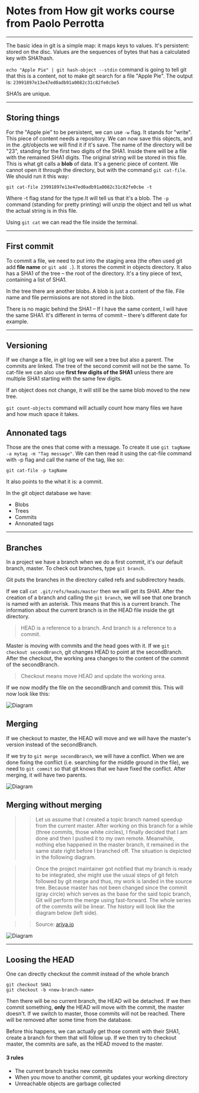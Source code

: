 # Notes from How git works course from Paolo Perrotta

---

The basic idea in git is a simple map: it maps keys to values. It's persistent: stored on the disc. Values are the sequences of bytes that has a calculated key with SHA1hash. 

`echo "Apple Pie" | git hash-object --stdin` command is going to tell git that this is a content, not to make git search for a file "Apple Pie". The output is: `23991897e13e47ed0adb91a0082c31c82fe0cbe5`

SHA1s are unique.

---

## Storing things

For the "Apple pie" to be persistent, we can use `-w` flag. It stands for "write". This piece of content needs a repository.
We can now save this objects, and in the .git/objects we will find it if it's save. The name of the directory will be "23", standing for the first two digits of the SHA1. Inside there will be a file with the remained SHA1 digits. The original string will be stored in this file. This is what git calls a **blob** of data. It's a generic piece of content. We cannot open it through the directory, but with the command `git cat-file`. We should run it this way:

```
git cat-file 23991897e13e47ed0adb91a0082c31c82fe0cbe -t
```

Where -t flag stand for the type.It will tell us that it's a blob. The `-p` command (standing for pretty printing) will unzip the object and tell us what the actual string is in this file. 

Using `git cat` we can read the file inside the terminal.

---
## First commit
To commit a file, we need to put into the staging area (the often used git add __file name__ or `git add .`). It stores the commit in objects directory. It also has a SHA1 of the tree – the root of the directory. It's a tiny piece of text, containing a list of SHA1.

In the tree there are another blobs. A blob is just a content of the file. File name and file permissions are not stored in the blob. 

There is no magic behind the SHA1 – If I have the same content, I will have the same SHA1. It's different in terms of commit – there's different date for example.

---
## Versioning
If we change a file, in git log we will see a tree but also a parent. The commits are linked. The tree of the second commit will not be the same. To cat-file we can also use **first few digits of the SHA1** unless there are multiple SHA1 starting with the same few digits.

If an object does not change, it will still be the same blob moved to the new tree. 

`git count-objects` command will actually count how many files we have and how much space it takes.

## Annonated tags
Those are the ones that come with a message. To create it use `git tagName -a mytag -m "Tag message"`. We can then read it using the cat-file command with -p flag and call the name of the tag, like so:

```
git cat-file -p tagName
```

It also points to the what it is: a commit.

In the git object database we have:
+ Blobs
+ Trees
+ Commits
+ Annonated tags

---

## Branches
In a project we have a branch when we do a first commit, it's our default branch, master. To check out branches, type `git branch`.

Git puts the branches in the directory called refs and subdirectory heads.

If we call `cat .git/refs/heads/master` then we will get its SHA1. After the creation of a branch and calling the `git branch`, we will see that one branch is named with an asterisk. This means that this is a current branch. The information about the current branch is in the HEAD file inside the git directory. 

> HEAD is a reference to a branch.
> And branch is a reference to a commit.

Master is moving with commits and the head goes with it. If we `git checkout secondBranch`, git changes HEAD to point at the secondBranch. After the checkout, the working area changes to the content of the commit of the secondBranch.

> Checkout means move HEAD and update the working area.

If we now modify the file on the secondBranch and commit this. This will now look like this:

![Diagram](https://i.imgur.com/GoXAL6X.png)

## Merging
If we checkout to master, the HEAD will move and we will have the master's version instead of the secondBranch.

If we try to `git merge secondBranch`, we will have a conflict. When we are done fixing the conflict (i.e. searching for the middle ground in the file), we need to `git commit` so that git knows that we have fixed the conflict. After merging, it will have two parents.

![Diagram](https://i.imgur.com/jfyhOkU.png)

## Merging without merging

>> Let us assume that I created a topic branch named speedup from the current master. After working on this branch for a while (three commits, those white circles), I finally decided that I am done and then I pushed it to my own remote. Meanwhile, nothing else happened in the master branch, it remained in the same state right before I branched off. The situation is depicted in the following diagram.

>> Once the project maintainer got notified that my branch is ready to be integrated, she might use the usual steps of git fetch followed by git merge and thus, my work is landed in the source tree. Because master has not been changed since the commit (gray circle) which serves as the base for the said topic branch, Git will perform the merge using fast-forward. The whole series of the commits will be linear. The history will look like the diagram below (left side).

>> Source: [ariya.io](https://ariya.io/2013/09/fast-forward-git-merge)

![Diagram](https://ariya.io/images/2013/09/merging.png)

---
## Loosing the HEAD
One can directly checkout the commit instead of the whole branch

```
git checkout SHA1
git checkout -b <new-branch-name>
```

Then there will be no current branch, the HEAD will be detached. If we then commit something, **only** the HEAD will move with the commit, the master doesn't. If we switch to master, those commits will not be reached. There will be removed after some time from the database.

Before this happens, we can actually get those commit with their SHA1, create a branch for them that will follow up. If we then try to checkout master, the commits are safe, as the HEAD moved to the master.

#### 3 rules
- The current branch tracks new commits
- When you move to another commit, git updates your working directory
- Unreachable objects are garbage collected